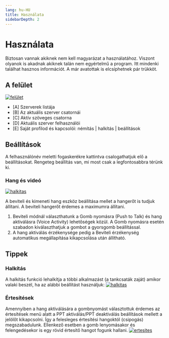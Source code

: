 ```yaml
---
lang: hu-HU
title: Használata
sidebarDepth: 2
---
```


# Használata

Biztosan vannak akiknek nem kell magyarázat a használatához. Viszont olyanok is akadnak akiknek talán nem egyértelmű a program. Itt mindenki találhat hasznos információt. A már avatottak is elcsíphetnek pár trükköt.

## A felület

[![felület](/images/discord/interface.png)](/images/discord/interface.png)

* [A] Szerverek listája
* [B] Az aktuális szerver csatornái
* [C] Aktív szöveges csatorna
* [D] Aktuális szerver felhasználói
* [E] Saját profilod és kapcsolói: némítás | halkítás | beállítások

## Beállítások
A felhasználónév meletti fogaskerékre kattintva csalogathatjuk elő a beállításokat. Rengeteg beállítás van, mi most csak a legfontosabbra térünk ki.

### Hang és videó
[![halkitas](/images/discord/audio1.png)](/images/discord/audio1.png)

A beviteli és kimeneti hang eszköz beállítása mellet a hangerőt is tudjuk állítani. A beviteli hangerőt érdemes a maximumra állítani.
1. Beviteli módnál választhatunk a Gomb nyomásra (Push to Talk) és hang aktiválásra (Voice Activity) lehetőségek közül. A Gomb nyomásra esetén szabadon kiválaszthatjuk a gombot a gyorsgomb beállítással.
2. A hang aktiválás érzékenysége pedig a Beviteli érzékenység automatikus megállapítása kikapcsolása után állítható.


## Tippek

### Halkítás

A halkítás funkció lehalkítja a többi alkalmazást (a tankcsaták zaját) amikor valaki beszél, ha az alábbi beállítást használjuk:
[![halkitas](/images/discord/audio2.png)](/images/discord/audio2.png)

### Értesítések

Amennyiben a hang aktiválására a gombnyomást választottuk érdemes az értesítések menü alatt a PPT aktiválás/PPT deaktiválás beállítások mellett a jelölőt kikapcsolni. Így a felesleges értesítési hangoktól (csipogás) megszabadulunk. Ellenkező esetben a gomb lenyomásakor és felengedésekor is egy rövid értesítő hangot fogunk hallani.
[![ertesites](/images/discord/notify.png)](/images/discord/notify.png)